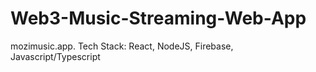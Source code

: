 # Web3-Music-Streaming-Web-App
mozimusic.app. Tech Stack: React, NodeJS, Firebase, Javascript/Typescript
